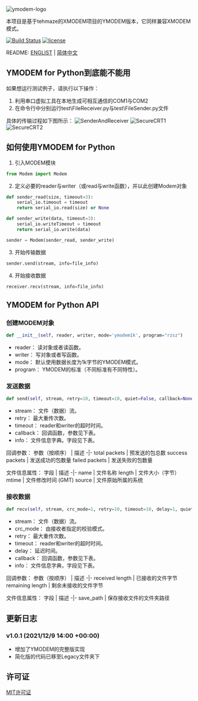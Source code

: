 ![ymodem-logo](https://raw.githubusercontent.com/alexwoo1900/ymodem/master/docs/assets/ymodem-logo.png)

本项目是基于tehmaze的XMODEM项目的YMODEM版本，它同样兼容XMODEM模式。

[![Build Status](https://www.travis-ci.org/alexwoo1900/ymodem.svg?branch=master)](https://www.travis-ci.org/alexwoo1900/ymodem)
[![license](https://img.shields.io/github/license/mashape/apistatus.svg)](https://opensource.org/licenses/MIT)

README: [ENGLIST](https://github.com/alexwoo1900/ymodem/blob/master/README.md) | [简体中文](https://github.com/alexwoo1900/ymodem/blob/master/README_CN.md)


## YMODEM for Python到底能不能用
如果想运行测试例子，请执行以下操作：
1. 利用串口虚拟工具在本地生成可相互通信的COM1与COM2
2. 在命令行中分别运行test\FileReceiver.py与test\FileSender.py文件

具体的传输过程如下图所示：
![SenderAndReceiver](https://raw.githubusercontent.com/alexwoo1900/ymodem/master/docs/assets/sr.png)
![SecureCRT1](https://raw.githubusercontent.com/alexwoo1900/ymodem/master/docs/assets/ymodem_sender.png)
![SecureCRT2](https://raw.githubusercontent.com/alexwoo1900/ymodem/master/docs/assets/ymodem_receiver.png)

## 如何使用YMODEM for Python
1. 引入MODEM模块
```python
from Modem import Modem
```

2. 定义必要的reader与writer（或read与write函数），并以此创建Modem对象
```python
def sender_read(size, timeout=3):
    serial_io.timeout = timeout
    return serial_io.read(size) or None

def sender_write(data, timeout=3):
    serial_io.writeTimeout = timeout
    return serial_io.write(data)

sender = Modem(sender_read, sender_write)
```

3. 开始传输数据
```python
sender.send(stream, info=file_info)
```

4. 开始接收数据
```python
receiver.recv(stream, info=file_info)
```

## YMODEM for Python API

### 创建MODEM对象
```python
def __init__(self, reader, writer, mode='ymodem1k', program="rzsz")
```
- reader： 读对象或者读函数。
- writer： 写对象或者写函数。
- mode： 默认使用数据长度为1k字节的YMODEM模式。
- program： YMODEM的标准（不同标准有不同特性）。

### 发送数据
```python
def send(self, stream, retry=10, timeout=10, quiet=False, callback=None, info=None):
```
- stream： 文件（数据）流。
- retry： 最大重传次数。
- timeout： reader和writer的超时时间。
- callback： 回调函数，参数见下表。
- info： 文件信息字典。字段见下表。

回调参数：
参数（按顺序） | 描述
-|-
total packets | 预发送的包总数
success packets | 发送成功的包数量
failed packets | 发送失败的包数量

文件信息属性：
字段 | 描述
-|- 
name | 文件名称
length | 文件大小（字节）
mtime | 文件修改时间 (GMT)
source | 文件原始所属的系统

### 接收数据
```python
def recv(self, stream, crc_mode=1, retry=10, timeout=10, delay=1, quiet=0, callback=None, info=None)
```
- stream： 文件（数据）流。
- crc_mode： 由接收者指定的校验模式。
- retry： 最大重传次数。
- timeout： reader和writer的超时时间。
- delay： 延迟时间。
- callback： 回调函数，参数见下表。
- info： 文件信息字典，字段见下表。

回调参数：
参数（按顺序） | 描述
-|-
received length | 已接收的文件字节
remaining length | 剩余未接收的文件字节

文件信息属性：
字段 | 描述
-|- 
save_path | 保存接收文件的文件夹路径

## 更新日志
### v1.0.1 (2021/12/9 14:00 +00:00)
- 增加了YMODEM的完整版实现
- 简化版的代码已移至Legacy文件夹下

## 许可证
[MIT许可证](https://opensource.org/licenses/MIT)